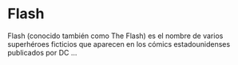 # Flash

Flash (conocido también como The Flash) es el nombre de varios superhéroes ficticios que aparecen en los cómics estadounidenses publicados por DC ...
